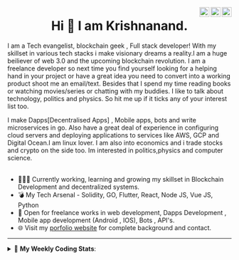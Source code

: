 <a href="https://twitter.com/incrypto32" target="_blank" rel="nofollow"><img align="right" alt="Pratik's Twitter" width="22px" src="https://cdn.jsdelivr.net/npm/simple-icons@v3/icons/twitter.svg" /></a><a href="https://www.linkedin.com/in/incrypto32" target="_blank" rel="nofollow"><img align="right" alt="Pratik's Linkdein" width="22px" src="https://cdn.jsdelivr.net/npm/simple-icons@v3/icons/linkedin.svg" /></a><a href="https://www.instagram.com/incrypto32" target="_blank" rel="nofollow"><img align="right" alt="Insta" width="22px" src="https://cdn.jsdelivr.net/npm/simple-icons@v3/icons/instagram.svg" /></a>

<center><h1> Hi 👋 I am Krishnanand. </h1></center>
 I am a Tech evangelist, blockchain geek , Full stack developer! With my skillset in various tech stacks i make visionary dreams a reality.I am a huge beiliever of web 3.0 and the upcoming blockchain revolution. I am a freelance developer so next time you find yourself looking for a helping hand in your project or have a great idea you need to convert into a working product shoot me an email/text. Besides that I spend my time reading books or watching movies/series or chatting with my buddies. I like to talk about technology, politics and physics. So hit me up if it ticks any of your interest list too.

I make  Dapps[Decentralised Apps] , Mobile apps, bots and write microservices in go. Also have a great deal of experience in configuring cloud servers and deploying applications to services like AWS, GCP and Digital Ocean.I am linux lover. I am also into economics and i trade stocks and crypto on the side too.
Im interested in politics,physics and computer science.
 <br /> 
 <br /> 

 
- 👨🏽‍💻 Currently working, learning and growing my skillset in Blockchain Development and decentralized systems.
- 💣 My Tech Arsenal - Solidity, GO, Flutter, React, Node JS, Vue JS, Python
- 🤝 Open for freelance works in web development, Dapps Development , Mobile app development (Android , IOS), Bots , API's.
- 🌐 Visit my [porfolio website](https://incrypt32.github.io/) for complete background and contact.


---


<details> 
 <summary>🤖 <b>My Weekly Coding Stats</b>: </summary>
<br>

<!--START_SECTION:waka-->
```text
Solidity     10 hrs 26 mins  ███████████████▓░░░░░░░░░   62.83 % 
JavaScript   3 hrs 4 mins    ████▓░░░░░░░░░░░░░░░░░░░░   18.54 % 
HTML         1 hr 9 mins     █▓░░░░░░░░░░░░░░░░░░░░░░░   06.97 % 
JSON         42 mins         █░░░░░░░░░░░░░░░░░░░░░░░░   04.26 % 
Assembly     37 mins         █░░░░░░░░░░░░░░░░░░░░░░░░   03.77 % 
```
<!--END_SECTION:waka-->

</details>


